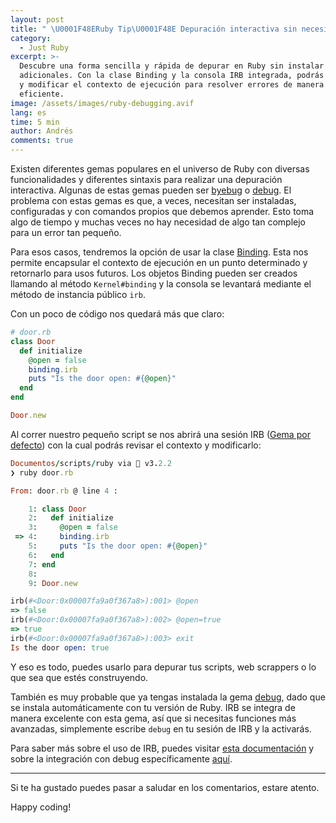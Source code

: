 ```yaml
---
layout: post
title: " \U0001F48ERuby Tip\U0001F48E Depuración interactiva sin necesidad de instalar gemas."
category:
  - Just Ruby
excerpt: >-
  Descubre una forma sencilla y rápida de depurar en Ruby sin instalar gemas
  adicionales. Con la clase Binding y la consola IRB integrada, podrás explorar
  y modificar el contexto de ejecución para resolver errores de manera
  eficiente.
image: /assets/images/ruby-debugging.avif
lang: es
time: 5 min
author: Andrés
comments: true
---
```

Existen diferentes gemas populares en el universo de Ruby con diversas funcionalidades y diferentes sintaxis para realizar una depuración interactiva. Algunas de estas gemas pueden ser [byebug](https://github.com/deivid-rodriguez/byebug) o [debug](https://github.com/ruby/debug). El problema con estas gemas es que, a veces, necesitan ser instaladas, configuradas y con comandos propios que debemos aprender. Esto toma algo de tiempo y muchas veces no hay necesidad de algo tan complejo para un error tan pequeño.

Para esos casos, tendremos la opción de usar la clase [Binding](https://docs.ruby-lang.org/en/master/Binding.html). Esta nos permite encapsular el contexto de ejecución en un punto determinado y retornarlo para usos futuros. Los objetos Binding pueden ser creados llamando al método `Kernel#binding` y la consola se levantará mediante el método de instancia público `irb`.

Con un poco de código nos quedará más que claro:

```ruby
# door.rb
class Door
  def initialize
    @open = false
    binding.irb
    puts "Is the door open: #{@open}"
  end
end

Door.new
```

Al correr nuestro pequeño script se nos abrirá una sesión IRB ([Gema por defecto](https://stdgems.org/irb/)) con la cual podrás revisar el contexto y modificarlo:

```ruby
Documentos/scripts/ruby via 💎 v3.2.2
❯ ruby door.rb

From: door.rb @ line 4 :

    1: class Door
    2:   def initialize
    3:     @open = false
 => 4:     binding.irb
    5:     puts "Is the door open: #{@open}"
    6:   end
    7: end
    8:
    9: Door.new

irb(#<Door:0x00007fa9a0f367a8>):001> @open
=> false
irb(#<Door:0x00007fa9a0f367a8>):002> @open=true
=> true
irb(#<Door:0x00007fa9a0f367a8>):003> exit
Is the door open: true

```

Y eso es todo, puedes usarlo para depurar tus scripts, web scrappers o lo que sea que estés construyendo.

También es muy probable que ya tengas instalada la gema [debug](https://github.com/ruby/debug), dado que se instala automáticamente con tu versión de Ruby. IRB se integra de manera excelente con esta gema, así que si necesitas funciones más avanzadas, simplemente escribe `debug` en tu sesión de IRB y la activarás.

Para saber más sobre el uso de IRB, puedes visitar [esta documentación](https://docs.ruby-lang.org/en/master/IRB.html#module-IRB-label-Usage) y sobre la integración con debug específicamente [aquí](https://github.com/ruby/irb#debugging-with-irb).

---

Si te ha gustado puedes pasar a saludar en los comentarios, estare atento.

Happy coding!

